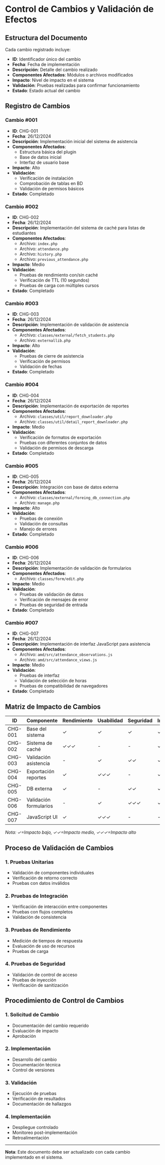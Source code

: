 # Control de Cambios y Validación de Efectos

## Estructura del Documento

Cada cambio registrado incluye:
- **ID**: Identificador único del cambio
- **Fecha**: Fecha de implementación
- **Descripción**: Detalle del cambio realizado
- **Componentes Afectados**: Módulos o archivos modificados
- **Impacto**: Nivel de impacto en el sistema
- **Validación**: Pruebas realizadas para confirmar funcionamiento
- **Estado**: Estado actual del cambio

## Registro de Cambios

### Cambio #001
- **ID**: CHG-001
- **Fecha**: 26/12/2024
- **Descripción**: Implementación inicial del sistema de asistencia
- **Componentes Afectados**: 
  - Estructura básica del plugin
  - Base de datos inicial
  - Interfaz de usuario base
- **Impacto**: Alto
- **Validación**:
  - Verificación de instalación
  - Comprobación de tablas en BD
  - Validación de permisos básicos
- **Estado**: Completado

### Cambio #002
- **ID**: CHG-002
- **Fecha**: 26/12/2024
- **Descripción**: Implementación del sistema de caché para listas de estudiantes
- **Componentes Afectados**:
  - Archivo: `index.php`
  - Archivo: `attendance.php`
  - Archivo: `history.php`
  - Archivo: `previous_attendance.php`
- **Impacto**: Medio
- **Validación**:
  - Pruebas de rendimiento con/sin caché
  - Verificación de TTL (10 segundos)
  - Pruebas de carga con múltiples cursos
- **Estado**: Completado

### Cambio #003
- **ID**: CHG-003
- **Fecha**: 26/12/2024
- **Descripción**: Implementación de validación de asistencia
- **Componentes Afectados**:
  - Archivo: `classes/external/fetch_students.php`
  - Archivo: `externallib.php`
- **Impacto**: Alto
- **Validación**:
  - Pruebas de cierre de asistencia
  - Verificación de permisos
  - Validación de fechas
- **Estado**: Completado

### Cambio #004
- **ID**: CHG-004
- **Fecha**: 26/12/2024
- **Descripción**: Implementación de exportación de reportes
- **Componentes Afectados**:
  - Archivo: `classes/util/report_downloader.php`
  - Archivo: `classes/util/detail_report_downloader.php`
- **Impacto**: Medio
- **Validación**:
  - Verificación de formatos de exportación
  - Pruebas con diferentes conjuntos de datos
  - Validación de permisos de descarga
- **Estado**: Completado

### Cambio #005
- **ID**: CHG-005
- **Fecha**: 26/12/2024
- **Descripción**: Integración con base de datos externa
- **Componentes Afectados**:
  - Archivo: `classes/external/foreing_db_connection.php`
  - Archivo: `manage.php`
- **Impacto**: Alto
- **Validación**:
  - Pruebas de conexión
  - Validación de consultas
  - Manejo de errores
- **Estado**: Completado

### Cambio #006
- **ID**: CHG-006
- **Fecha**: 26/12/2024
- **Descripción**: Implementación de validación de formularios
- **Componentes Afectados**:
  - Archivo: `classes/form/edit.php`
- **Impacto**: Medio
- **Validación**:
  - Pruebas de validación de datos
  - Verificación de mensajes de error
  - Pruebas de seguridad de entrada
- **Estado**: Completado

### Cambio #007
- **ID**: CHG-007
- **Fecha**: 26/12/2024
- **Descripción**: Implementación de interfaz JavaScript para asistencia
- **Componentes Afectados**:
  - Archivo: `amd/src/attendance_observations.js`
  - Archivo: `amd/src/attendance_views.js`
- **Impacto**: Medio
- **Validación**:
  - Pruebas de interfaz
  - Validación de selección de horas
  - Pruebas de compatibilidad de navegadores
- **Estado**: Completado

## Matriz de Impacto de Cambios

| ID | Componente | Rendimiento | Usabilidad | Seguridad | Integridad |
|----|------------|-------------|------------|-----------|------------|
| CHG-001 | Base del sistema | ✓ | ✓ | ✓ | ✓ |
| CHG-002 | Sistema de caché | ✓✓✓ | - | - | ✓ |
| CHG-003 | Validación asistencia | - | ✓ | ✓✓ | ✓✓✓ |
| CHG-004 | Exportación reportes | ✓ | ✓✓✓ | - | ✓ |
| CHG-005 | DB externa | ✓ | - | ✓✓ | ✓✓ |
| CHG-006 | Validación formularios | - | ✓ | ✓✓✓ | ✓✓ |
| CHG-007 | JavaScript UI | ✓ | ✓✓✓ | - | - |

*Nota: ✓=Impacto bajo, ✓✓=Impacto medio, ✓✓✓=Impacto alto*

## Proceso de Validación de Cambios

### 1. Pruebas Unitarias
- Validación de componentes individuales
- Verificación de retorno correcto
- Pruebas con datos inválidos

### 2. Pruebas de Integración
- Verificación de interacción entre componentes
- Pruebas con flujos completos
- Validación de consistencia

### 3. Pruebas de Rendimiento
- Medición de tiempos de respuesta
- Evaluación de uso de recursos
- Pruebas de carga

### 4. Pruebas de Seguridad
- Validación de control de acceso
- Pruebas de inyección
- Verificación de sanitización

## Procedimiento de Control de Cambios

### 1. Solicitud de Cambio
- Documentación del cambio requerido
- Evaluación de impacto
- Aprobación

### 2. Implementación
- Desarrollo del cambio
- Documentación técnica
- Control de versiones

### 3. Validación
- Ejecución de pruebas
- Verificación de resultados
- Documentación de hallazgos

### 4. Implementación
- Despliegue controlado
- Monitoreo post-implementación
- Retroalimentación

---
**Nota**: Este documento debe ser actualizado con cada cambio implementado en el sistema. 